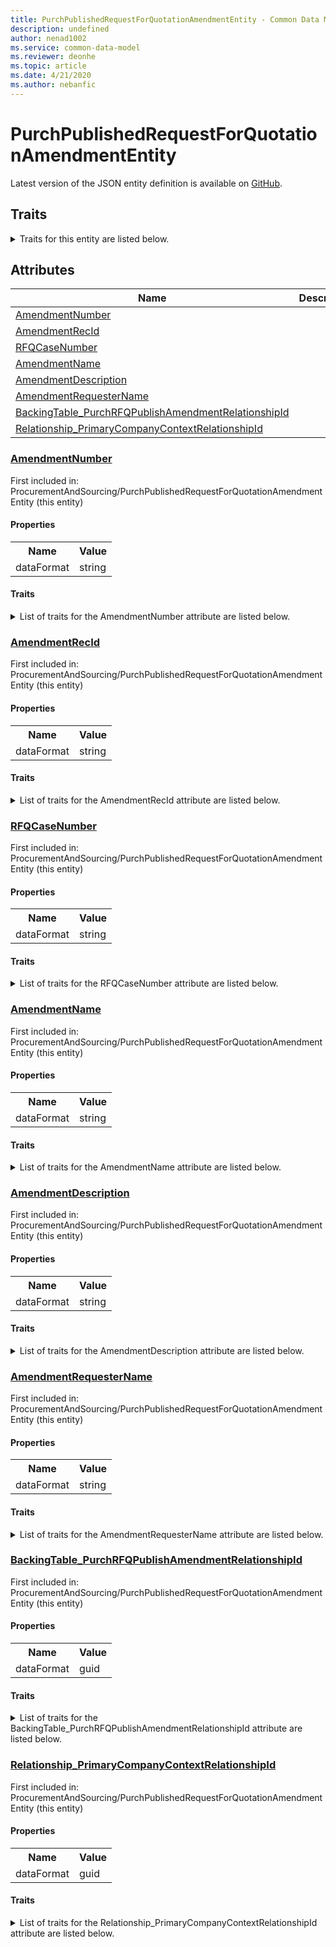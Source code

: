 ```yaml
---
title: PurchPublishedRequestForQuotationAmendmentEntity - Common Data Model | Microsoft Docs
description: undefined
author: nenad1002
ms.service: common-data-model
ms.reviewer: deonhe
ms.topic: article
ms.date: 4/21/2020
ms.author: nebanfic
---
```


# PurchPublishedRequestForQuotationAmendmentEntity

  
 Latest version of the JSON entity definition is available on <a href="https://github.com/Microsoft/CDM/tree/master/schemaDocuments/core/operationsCommon/Entities/SupplyChain/ProcurementAndSourcing/PurchPublishedRequestForQuotationAmendmentEntity.cdm.json" target="_blank">GitHub</a>.  

## Traits

<details>
<summary>Traits for this entity are listed below.  
</summary>

**is.CDM.entityVersion**  
  <table><tr><th>Parameter</th><th>Value</th><th>Data type</th><th>Explanation</th></tr><tr><td>versionNumber</td><td>"1.0.0"</td><td>string</td><td>semantic version number of the entity</td></tr></table>

**is.application.releaseVersion**  
  <table><tr><th>Parameter</th><th>Value</th><th>Data type</th><th>Explanation</th></tr><tr><td>releaseVersion</td><td>"10.0.13.0"</td><td>string</td><td>semantic version number of the application introducing this entity</td></tr></table>

</details>

## Attributes

|Name|Description|First Included in Instance|
|---|---|---|
|[AmendmentNumber](#AmendmentNumber)||<a href="PurchPublishedRequestForQuotationAmendmentEntity.md" target="_blank">ProcurementAndSourcing/PurchPublishedRequestForQuotationAmendmentEntity</a>|
|[AmendmentRecId](#AmendmentRecId)||<a href="PurchPublishedRequestForQuotationAmendmentEntity.md" target="_blank">ProcurementAndSourcing/PurchPublishedRequestForQuotationAmendmentEntity</a>|
|[RFQCaseNumber](#RFQCaseNumber)||<a href="PurchPublishedRequestForQuotationAmendmentEntity.md" target="_blank">ProcurementAndSourcing/PurchPublishedRequestForQuotationAmendmentEntity</a>|
|[AmendmentName](#AmendmentName)||<a href="PurchPublishedRequestForQuotationAmendmentEntity.md" target="_blank">ProcurementAndSourcing/PurchPublishedRequestForQuotationAmendmentEntity</a>|
|[AmendmentDescription](#AmendmentDescription)||<a href="PurchPublishedRequestForQuotationAmendmentEntity.md" target="_blank">ProcurementAndSourcing/PurchPublishedRequestForQuotationAmendmentEntity</a>|
|[AmendmentRequesterName](#AmendmentRequesterName)||<a href="PurchPublishedRequestForQuotationAmendmentEntity.md" target="_blank">ProcurementAndSourcing/PurchPublishedRequestForQuotationAmendmentEntity</a>|
|[BackingTable_PurchRFQPublishAmendmentRelationshipId](#BackingTable_PurchRFQPublishAmendmentRelationshipId)||<a href="PurchPublishedRequestForQuotationAmendmentEntity.md" target="_blank">ProcurementAndSourcing/PurchPublishedRequestForQuotationAmendmentEntity</a>|
|[Relationship_PrimaryCompanyContextRelationshipId](#Relationship_PrimaryCompanyContextRelationshipId)||<a href="PurchPublishedRequestForQuotationAmendmentEntity.md" target="_blank">ProcurementAndSourcing/PurchPublishedRequestForQuotationAmendmentEntity</a>|

### <a href=#AmendmentNumber name="AmendmentNumber">AmendmentNumber</a>

First included in: ProcurementAndSourcing/PurchPublishedRequestForQuotationAmendmentEntity (this entity)  

#### Properties

<table><tr><th>Name</th><th>Value</th></tr><tr><td>dataFormat</td><td>string</td></tr></table>

#### Traits

<details>
<summary>List of traits for the AmendmentNumber attribute are listed below.</summary>

**is.dataFormat.character**  
**is.dataFormat.big**  
**is.dataFormat.array**  
**is.dataFormat.character**  
**is.dataFormat.array**  
</details>

### <a href=#AmendmentRecId name="AmendmentRecId">AmendmentRecId</a>

First included in: ProcurementAndSourcing/PurchPublishedRequestForQuotationAmendmentEntity (this entity)  

#### Properties

<table><tr><th>Name</th><th>Value</th></tr><tr><td>dataFormat</td><td>string</td></tr></table>

#### Traits

<details>
<summary>List of traits for the AmendmentRecId attribute are listed below.</summary>

**is.dataFormat.character**  
**is.dataFormat.big**  
**is.dataFormat.array**  
**is.dataFormat.character**  
**is.dataFormat.array**  
</details>

### <a href=#RFQCaseNumber name="RFQCaseNumber">RFQCaseNumber</a>

First included in: ProcurementAndSourcing/PurchPublishedRequestForQuotationAmendmentEntity (this entity)  

#### Properties

<table><tr><th>Name</th><th>Value</th></tr><tr><td>dataFormat</td><td>string</td></tr></table>

#### Traits

<details>
<summary>List of traits for the RFQCaseNumber attribute are listed below.</summary>

**is.dataFormat.character**  
**is.dataFormat.big**  
**is.dataFormat.array**  
**is.dataFormat.character**  
**is.dataFormat.array**  
</details>

### <a href=#AmendmentName name="AmendmentName">AmendmentName</a>

First included in: ProcurementAndSourcing/PurchPublishedRequestForQuotationAmendmentEntity (this entity)  

#### Properties

<table><tr><th>Name</th><th>Value</th></tr><tr><td>dataFormat</td><td>string</td></tr></table>

#### Traits

<details>
<summary>List of traits for the AmendmentName attribute are listed below.</summary>

**is.dataFormat.character**  
**is.dataFormat.big**  
**is.dataFormat.array**  
**is.dataFormat.character**  
**is.dataFormat.array**  
</details>

### <a href=#AmendmentDescription name="AmendmentDescription">AmendmentDescription</a>

First included in: ProcurementAndSourcing/PurchPublishedRequestForQuotationAmendmentEntity (this entity)  

#### Properties

<table><tr><th>Name</th><th>Value</th></tr><tr><td>dataFormat</td><td>string</td></tr></table>

#### Traits

<details>
<summary>List of traits for the AmendmentDescription attribute are listed below.</summary>

**is.dataFormat.character**  
**is.dataFormat.big**  
**is.dataFormat.array**  
**is.dataFormat.character**  
**is.dataFormat.array**  
</details>

### <a href=#AmendmentRequesterName name="AmendmentRequesterName">AmendmentRequesterName</a>

First included in: ProcurementAndSourcing/PurchPublishedRequestForQuotationAmendmentEntity (this entity)  

#### Properties

<table><tr><th>Name</th><th>Value</th></tr><tr><td>dataFormat</td><td>string</td></tr></table>

#### Traits

<details>
<summary>List of traits for the AmendmentRequesterName attribute are listed below.</summary>

**is.dataFormat.character**  
**is.dataFormat.big**  
**is.dataFormat.array**  
**is.dataFormat.character**  
**is.dataFormat.array**  
</details>

### <a href=#BackingTable_PurchRFQPublishAmendmentRelationshipId name="BackingTable_PurchRFQPublishAmendmentRelationshipId">BackingTable_PurchRFQPublishAmendmentRelationshipId</a>

First included in: ProcurementAndSourcing/PurchPublishedRequestForQuotationAmendmentEntity (this entity)  

#### Properties

<table><tr><th>Name</th><th>Value</th></tr><tr><td>dataFormat</td><td>guid</td></tr></table>

#### Traits

<details>
<summary>List of traits for the BackingTable_PurchRFQPublishAmendmentRelationshipId attribute are listed below.</summary>

**is.dataFormat.character**  
**is.dataFormat.big**  
**is.dataFormat.array**  
**is.dataFormat.guid**  
**means.identity.entityId**  
**is.linkedEntity.identifier**  
Marks the attribute(s) that hold foreign key references to a linked (used as an attribute) entity. This attribute is added to the resolved entity to enumerate the referenced entities.  <table><tr><th>Parameter</th><th>Value</th><th>Data type</th><th>Explanation</th></tr><tr><td>entityReferences</td><td><table><tr><th>entityReference</th><th>attributeReference</th></tr><tr><td><a href="../../../Tables/SupplyChain/ProcurementAndSourcing/WorksheetLine/PurchRFQPublishAmendment.md" target="_blank">/core/operationsCommon/Tables/SupplyChain/ProcurementAndSourcing/WorksheetLine/PurchRFQPublishAmendment.cdm.json/PurchRFQPublishAmendment</a></td><td><a href="../../../Tables/SupplyChain/ProcurementAndSourcing/WorksheetLine/PurchRFQPublishAmendment.md#RecId" target="_blank">RecId</a></td></tr></table></td><td>entity</td><td>a reference to the constant entity holding the list of entity references</td></tr></table>

**is.dataFormat.guid**  
**is.dataFormat.character**  
**is.dataFormat.array**  
</details>

### <a href=#Relationship_PrimaryCompanyContextRelationshipId name="Relationship_PrimaryCompanyContextRelationshipId">Relationship_PrimaryCompanyContextRelationshipId</a>

First included in: ProcurementAndSourcing/PurchPublishedRequestForQuotationAmendmentEntity (this entity)  

#### Properties

<table><tr><th>Name</th><th>Value</th></tr><tr><td>dataFormat</td><td>guid</td></tr></table>

#### Traits

<details>
<summary>List of traits for the Relationship_PrimaryCompanyContextRelationshipId attribute are listed below.</summary>

**is.dataFormat.character**  
**is.dataFormat.big**  
**is.dataFormat.array**  
**is.dataFormat.guid**  
**means.identity.entityId**  
**is.linkedEntity.identifier**  
Marks the attribute(s) that hold foreign key references to a linked (used as an attribute) entity. This attribute is added to the resolved entity to enumerate the referenced entities.  <table><tr><th>Parameter</th><th>Value</th><th>Data type</th><th>Explanation</th></tr><tr><td>entityReferences</td><td><table><tr><th>entityReference</th><th>attributeReference</th></tr><tr><td><a href="../../../Tables/Finance/Ledger/Main/CompanyInfo.md" target="_blank">/core/operationsCommon/Tables/Finance/Ledger/Main/CompanyInfo.cdm.json/CompanyInfo</a></td><td><a href="../../../Tables/Finance/Ledger/Main/CompanyInfo.md#RecId" target="_blank">RecId</a></td></tr></table></td><td>entity</td><td>a reference to the constant entity holding the list of entity references</td></tr></table>

**is.dataFormat.guid**  
**is.dataFormat.character**  
**is.dataFormat.array**  
</details>
